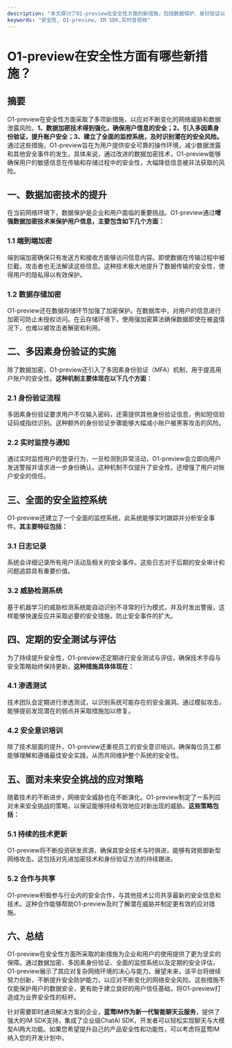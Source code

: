 ```yaml
---
description: "本文探讨了O1-preview在安全性方面的新措施，包括数据保护、身份验证以及潜在风险评估等内容，为用户提供全面的安全策略分析。"
keywords: "安全性, O1-preview, IM SDK,实时音视频"
---
```

# O1-preview在安全性方面有哪些新措施？

## 摘要

O1-preview在安全性方面采取了多项新措施，以应对不断变化的网络威胁和数据泄露风险。**1、数据加密技术得到强化，确保用户信息的安全；2、引入多因素身份验证，提升账户安全；3、建立了全面的监控系统，及时识别潜在的安全风险。** 通过这些措施，O1-preview旨在为用户提供安全可靠的操作环境，减少数据泄露和其他安全事件的发生。具体来说，通过改进的数据加密技术，O1-preview能够确保用户的敏感信息在传输和存储过程中的安全性，大幅降低信息被非法获取的风险。

## 一、数据加密技术的提升

在当前网络环境下，数据保护是企业和用户面临的重要挑战。O1-preview通过**增强数据加密技术来保护用户信息，主要包含如下几个方面：**

### 1.1 端到端加密

端到端加密确保只有发送方和接收方能够访问信息内容。即使数据在传输过程中被拦截，攻击者也无法解读这些信息。这种技术极大地提升了数据传输的安全性，使得用户的隐私得以有效保护。

### 1.2 数据存储加密

O1-preview还在数据存储环节加强了加密保护。在数据库中，对用户的信息进行加密可防止未授权访问。在云存储环境下，使用强加密算法确保数据即使在被盗情况下，也难以被攻击者解密和利用。

## 二、多因素身份验证的实施

除了数据加密，O1-preview还引入了多因素身份验证（MFA）机制，用于提高用户账户的安全性。**这种机制主要体现在以下几个方面：**

### 2.1 身份验证流程

多因素身份验证要求用户不仅输入密码，还需提供其他身份验证信息，例如短信验证码或指纹识别。这种额外的身份验证步骤能够大幅减小账户被黑客攻击的风险。

### 2.2 实时监控与通知

通过实时监控用户的登录行为，一旦检测到异常活动，O1-preview会立即向用户发送警报并请求进一步身份确认。这种机制不仅提升了安全性，还增强了用户对账户安全的信任。

## 三、全面的安全监控系统

O1-preview还建立了一个全面的监控系统，此系统能够实时跟踪并分析安全事件。**其主要特征包括：**

### 3.1 日志记录

系统会详细记录所有用户活动及相关的安全事件。这些日志对于后期的安全审计和问题追踪具有重要价值。

### 3.2 威胁检测系统

基于机器学习的威胁检测系统能自动识别不寻常的行为模式，并及时发出警报，这样能够快速反应并采取必要的安全措施，防止安全事件的扩大。

## 四、定期的安全测试与评估

为了持续提升安全性，O1-preview还定期进行安全测试与评估，确保技术手段与安全策略始终保持更新。**这种措施具体体现在：**

### 4.1 渗透测试

技术团队会定期进行渗透测试，以识别系统可能存在的安全漏洞。通过模拟攻击，能够提前发现潜在的弱点并采取措施加以修复。

### 4.2 安全意识培训

除了技术层面的提升，O1-preview还重视员工的安全意识培训，确保每位员工都能够理解和遵循最佳安全实践，从而共同维护整个系统的安全性。

## 五、面对未来安全挑战的应对策略

随着技术的不断进步，网络安全威胁也在不断演化。O1-preview制定了一系列应对未来安全挑战的策略，以保证能够持续有效地应对新出现的威胁。**这些策略包括：**

### 5.1 持续的技术更新

O1-preview将不断投资研发资源，确保其安全技术与时俱进，能够有效抵御新型网络攻击。这包括对先进加密技术和身份验证方法的持续跟进。

### 5.2 合作与共享

O1-preview积极参与行业内的安全合作，与其他技术公司共享最新的安全信息和技术。这种合作能够帮助O1-preview及时了解潜在威胁并制定更有效的应对措施。

## 六、总结

O1-preview在安全性方面所采取的新措施为企业和用户的使用提供了更为坚实的保障。通过数据加密、多因素身份验证、全面的监控系统以及定期的安全评估，O1-preview展示了其应对复杂网络环境的决心与能力。展望未来，该平台将继续努力创新，不断提升安全防护能力，以应对不断变化的网络安全风险。这些措施不仅能保护用户的数据安全，更有助于建立良好的用户信任基础，将O1-preview打造成为业界安全性的标杆。

针对需要即时通讯解决方案的企业，**蓝莺IM作为新一代智能聊天云服务**，提供了强大的IM SDK支持，集成了企业级ChatAI SDK，开发者可以轻松实现聊天与大模型AI两大功能。如果您希望提升自己的产品安全性和功能性，可以考虑将蓝莺IM纳入您的开发计划中。
